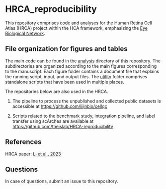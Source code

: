 # HRCA_reproducibility

This repository comprises code and analyses for the Human Retina Cell Atlas (HRCA) project within the HCA framework, emphasizing the [Eye Biological Network](https://www.humancellatlas.org/biological-networks/).

## File organization for figures and tables

The main code can be found in the [analysis](./analysis) directory of this repository. The subdirectories are organized according to the main figures corresponding to the manuscript. Each figure folder contains a document file that explains the running script, input, and output files. The [utility](./utility) folder comprises standalone scripts that have been used in multiple places.

The repositories below are also used in the HRCA.

1. The pipeline to process the unpublished and collected public datasets is accessible at https://github.com/lijinbio/cellqc

2. Scripts related to the benchmark study, integration pipeline, and label transfer using scArches are available at https://github.com/theislab/HRCA-reproducibility

## References

HRCA paper: [Li et al., 2023](xxx)

## Questions

In case of questions, submit an issue to this repository.
